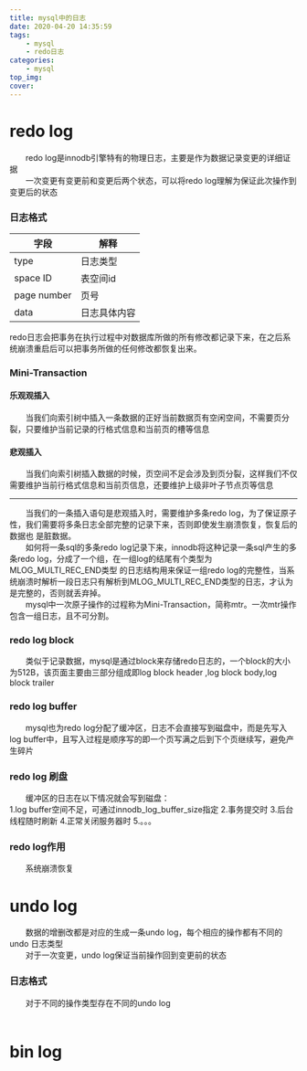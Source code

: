 ```yaml
---
title: mysql中的日志
date: 2020-04-20 14:35:59
tags:
    - mysql
    - redo日志
categories:
    - mysql
top_img:
cover:
---
```


<h1>redo log</h1>

　　redo log是innodb引擎特有的物理日志，主要是作为数据记录变更的详细证据<br/>
　　一次变更有变更前和变更后两个状态，可以将redo log理解为保证此次操作到变更后的状态

<h3>日志格式</h3>

字段|解释
---|---
type|日志类型 
space ID |表空间id
page number |页号
data |日志具体内容

redo日志会把事务在执行过程中对数据库所做的所有修改都记录下来，在之后系统崩溃重启后可以把事务所做的任何修改都恢复出来。 

<h3>Mini-Transaction</h3>

<h4>乐观观插入</h4>

　　当我们向索引树中插入一条数据的正好当前数据页有空闲空间，不需要页分裂，只要维护当前记录的行格式信息和当前页的槽等信息

<h4>悲观插入</h4>

　　当我们向索引树插入数据的时候，页空间不足会涉及到页分裂，这样我们不仅需要维护当前行格式信息和当前页信息，还要维护上级非叶子节点页等信息
<hr/>
　　当我们的一条插入语句是悲观插入时，需要维护多条redo log，为了保证原子性，我们需要将多条日志全部完整的记录下来，否则即使发生崩溃恢复，恢复后的数据也
是脏数据。<br/>
　　如何将一条sql的多条redo log记录下来，innodb将这种记录一条sql产生的多条redo log，分成了一个组，在一组log的结尾有个类型为MLOG_MULTI_REC_END类型
的日志结构用来保证一组redo log的完整性，当系统崩溃时解析一段日志只有解析到MLOG_MULTI_REC_END类型的日志，才认为是完整的，否则就丢弃掉。<br/>
　　mysql中一次原子操作的过程称为Mini-Transaction，简称mtr。一次mtr操作包含一组日志，且不可分割。

<h3>redo log block</h3>

　　类似于记录数据，mysql是通过block来存储redo日志的，一个block的大小为512B，该页面主要由三部分组成即log block header ,log block body,log block trailer

<h3>redo log buffer</h3>

　　mysql也为redo log分配了缓冲区，日志不会直接写到磁盘中，而是先写入log buffer中，且写入过程是顺序写的即一个页写满之后到下个页继续写，避免产生碎片

<h3>redo log 刷盘</h3>

　　缓冲区的日志在以下情况就会写到磁盘：<br/>
    1.log buffer空间不足，可通过innodb_log_buffer_size指定
    2.事务提交时
    3.后台线程随时刷新
    4.正常关闭服务器时
    5.。。。
    
<h3>redo log作用</h3>

　　系统崩溃恢复

<h1>undo log</h1>

　　数据的增删改都是对应的生成一条undo log，每个相应的操作都有不同的undo 日志类型<br/>
　　对于一次变更，undo log保证当前操作回到变更前的状态

<h3>日志格式</h3>

　　对于不同的操作类型存在不同的undo log<br/>
　　　　　
    
    
<h1>bin log</h1>
